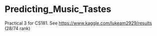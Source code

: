 # Predicting_Music_Tastes
Practical 3 for CS181. See https://www.kaggle.com/lukeam2929/results (28/74 rank)
